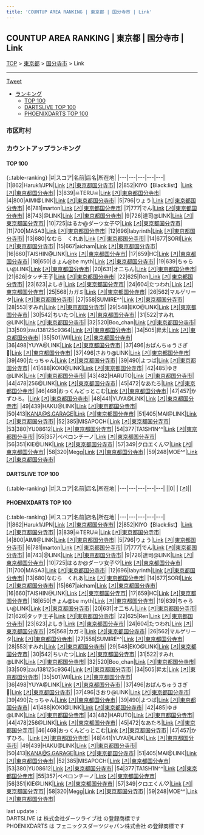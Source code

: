 ```yaml
---
title: 'COUNTUP AREA RANKING | 東京都 | 国分寺市 | Link'
---
```

## COUNTUP AREA RANKING | 東京都 | 国分寺市 | Link

[TOP](/darts/rank/) > [東京都](/darts/rank/東京都/) > [国分寺市](/darts/rank/東京都/国分寺市/) > Link

___

<a href="https://twitter.com/share?ref_src=twsrc%5Etfw" data-text="COUNTUP AREA RANKING | 東京都国分寺市Link" class="twitter-share-button" data-hashtags="DARTSLIVE,PHOENIXDARTS,darts,ダーツ" data-show-count="false">Tweet</a>

* [ランキング](#カウントアップランキング)
    * [TOP 100](#top-100)
    * [DARTSLIVE TOP 100](#dartslive-top-100)
    * [PHOENIXDARTS TOP 100](#phoenixdarts-top-100)

### 市区町村

<ul>

</ul>

### カウントアップランキング

#### TOP 100



{:.table-ranking}
|#|スコア|名前|店名|所在地|
|---|---|---|---|---|
|1|862|<span class="rank-name-pd">Haruk1/JPN</span>|<a href="/darts/rank/shops/58538.html">Link</a> <a href="https://vs.phoenixdarts.com/jp/shop/shopDetailInfo/s_58538?s_seq=58538">[↗]</a>|<a href="/darts/rank/東京都/国分寺市">東京都国分寺市</a>|
|2|852|<span class="rank-name-pd">KIYO【Black:list】</span>|<a href="/darts/rank/shops/58538.html">Link</a> <a href="https://vs.phoenixdarts.com/jp/shop/shopDetailInfo/s_58538?s_seq=58538">[↗]</a>|<a href="/darts/rank/東京都/国分寺市">東京都国分寺市</a>|
|3|839|<span class="rank-name-pd">☠TERU☠</span>|<a href="/darts/rank/shops/58538.html">Link</a> <a href="https://vs.phoenixdarts.com/jp/shop/shopDetailInfo/s_58538?s_seq=58538">[↗]</a>|<a href="/darts/rank/東京都/国分寺市">東京都国分寺市</a>|
|4|800|<span class="rank-name-pd">AIMI@LINK</span>|<a href="/darts/rank/shops/58538.html">Link</a> <a href="https://vs.phoenixdarts.com/jp/shop/shopDetailInfo/s_58538?s_seq=58538">[↗]</a>|<a href="/darts/rank/東京都/国分寺市">東京都国分寺市</a>|
|5|796|<span class="rank-name-pd">りょう</span>|<a href="/darts/rank/shops/58538.html">Link</a> <a href="https://vs.phoenixdarts.com/jp/shop/shopDetailInfo/s_58538?s_seq=58538">[↗]</a>|<a href="/darts/rank/東京都/国分寺市">東京都国分寺市</a>|
|6|781|<span class="rank-name-pd">marton</span>|<a href="/darts/rank/shops/58538.html">Link</a> <a href="https://vs.phoenixdarts.com/jp/shop/shopDetailInfo/s_58538?s_seq=58538">[↗]</a>|<a href="/darts/rank/東京都/国分寺市">東京都国分寺市</a>|
|7|777|<span class="rank-name-pd">でん</span>|<a href="/darts/rank/shops/58538.html">Link</a> <a href="https://vs.phoenixdarts.com/jp/shop/shopDetailInfo/s_58538?s_seq=58538">[↗]</a>|<a href="/darts/rank/東京都/国分寺市">東京都国分寺市</a>|
|8|743|<span class="rank-name-pd">@LINK</span>|<a href="/darts/rank/shops/58538.html">Link</a> <a href="https://vs.phoenixdarts.com/jp/shop/shopDetailInfo/s_58538?s_seq=58538">[↗]</a>|<a href="/darts/rank/東京都/国分寺市">東京都国分寺市</a>|
|9|726|<span class="rank-name-pd">達司@LINK</span>|<a href="/darts/rank/shops/58538.html">Link</a> <a href="https://vs.phoenixdarts.com/jp/shop/shopDetailInfo/s_58538?s_seq=58538">[↗]</a>|<a href="/darts/rank/東京都/国分寺市">東京都国分寺市</a>|
|10|725|<span class="rank-name-pd">はるか@ダーツ女子♡</span>|<a href="/darts/rank/shops/58538.html">Link</a> <a href="https://vs.phoenixdarts.com/jp/shop/shopDetailInfo/s_58538?s_seq=58538">[↗]</a>|<a href="/darts/rank/東京都/国分寺市">東京都国分寺市</a>|
|11|700|<span class="rank-name-pd">MASA3</span>|<a href="/darts/rank/shops/58538.html">Link</a> <a href="https://vs.phoenixdarts.com/jp/shop/shopDetailInfo/s_58538?s_seq=58538">[↗]</a>|<a href="/darts/rank/東京都/国分寺市">東京都国分寺市</a>|
|12|696|<span class="rank-name-pd">labyrinth</span>|<a href="/darts/rank/shops/58538.html">Link</a> <a href="https://vs.phoenixdarts.com/jp/shop/shopDetailInfo/s_58538?s_seq=58538">[↗]</a>|<a href="/darts/rank/東京都/国分寺市">東京都国分寺市</a>|
|13|680|<span class="rank-name-pd">なむら　くれあ</span>|<a href="/darts/rank/shops/58538.html">Link</a> <a href="https://vs.phoenixdarts.com/jp/shop/shopDetailInfo/s_58538?s_seq=58538">[↗]</a>|<a href="/darts/rank/東京都/国分寺市">東京都国分寺市</a>|
|14|677|<span class="rank-name-pd">SORI</span>|<a href="/darts/rank/shops/58538.html">Link</a> <a href="https://vs.phoenixdarts.com/jp/shop/shopDetailInfo/s_58538?s_seq=58538">[↗]</a>|<a href="/darts/rank/東京都/国分寺市">東京都国分寺市</a>|
|15|667|<span class="rank-name-pd">aicham</span>|<a href="/darts/rank/shops/58538.html">Link</a> <a href="https://vs.phoenixdarts.com/jp/shop/shopDetailInfo/s_58538?s_seq=58538">[↗]</a>|<a href="/darts/rank/東京都/国分寺市">東京都国分寺市</a>|
|16|660|<span class="rank-name-pd">TAISHIN@LINK</span>|<a href="/darts/rank/shops/58538.html">Link</a> <a href="https://vs.phoenixdarts.com/jp/shop/shopDetailInfo/s_58538?s_seq=58538">[↗]</a>|<a href="/darts/rank/東京都/国分寺市">東京都国分寺市</a>|
|17|659|<span class="rank-name-pd">HC</span>|<a href="/darts/rank/shops/58538.html">Link</a> <a href="https://vs.phoenixdarts.com/jp/shop/shopDetailInfo/s_58538?s_seq=58538">[↗]</a>|<a href="/darts/rank/東京都/国分寺市">東京都国分寺市</a>|
|18|650|<span class="rank-name-pd">きょん@be myth</span>|<a href="/darts/rank/shops/58538.html">Link</a> <a href="https://vs.phoenixdarts.com/jp/shop/shopDetailInfo/s_58538?s_seq=58538">[↗]</a>|<a href="/darts/rank/東京都/国分寺市">東京都国分寺市</a>|
|19|639|<span class="rank-name-pd">ちゃらい@LINK</span>|<a href="/darts/rank/shops/58538.html">Link</a> <a href="https://vs.phoenixdarts.com/jp/shop/shopDetailInfo/s_58538?s_seq=58538">[↗]</a>|<a href="/darts/rank/東京都/国分寺市">東京都国分寺市</a>|
|20|631|<span class="rank-name-pd">オ二ちん</span>|<a href="/darts/rank/shops/58538.html">Link</a> <a href="https://vs.phoenixdarts.com/jp/shop/shopDetailInfo/s_58538?s_seq=58538">[↗]</a>|<a href="/darts/rank/東京都/国分寺市">東京都国分寺市</a>|
|21|626|<span class="rank-name-pd">タッチ王子</span>|<a href="/darts/rank/shops/58538.html">Link</a> <a href="https://vs.phoenixdarts.com/jp/shop/shopDetailInfo/s_58538?s_seq=58538">[↗]</a>|<a href="/darts/rank/東京都/国分寺市">東京都国分寺市</a>|
|22|625|<span class="rank-name-pd">Ren</span>|<a href="/darts/rank/shops/58538.html">Link</a> <a href="https://vs.phoenixdarts.com/jp/shop/shopDetailInfo/s_58538?s_seq=58538">[↗]</a>|<a href="/darts/rank/東京都/国分寺市">東京都国分寺市</a>|
|23|623|<span class="rank-name-pd">よしき</span>|<a href="/darts/rank/shops/58538.html">Link</a> <a href="https://vs.phoenixdarts.com/jp/shop/shopDetailInfo/s_58538?s_seq=58538">[↗]</a>|<a href="/darts/rank/東京都/国分寺市">東京都国分寺市</a>|
|24|604|<span class="rank-name-pd">たつわれ</span>|<a href="/darts/rank/shops/58538.html">Link</a> <a href="https://vs.phoenixdarts.com/jp/shop/shopDetailInfo/s_58538?s_seq=58538">[↗]</a>|<a href="/darts/rank/東京都/国分寺市">東京都国分寺市</a>|
|25|568|<span class="rank-name-pd">カガミ</span>|<a href="/darts/rank/shops/58538.html">Link</a> <a href="https://vs.phoenixdarts.com/jp/shop/shopDetailInfo/s_58538?s_seq=58538">[↗]</a>|<a href="/darts/rank/東京都/国分寺市">東京都国分寺市</a>|
|26|562|<span class="rank-name-pd">マルゲリータ</span>|<a href="/darts/rank/shops/58538.html">Link</a> <a href="https://vs.phoenixdarts.com/jp/shop/shopDetailInfo/s_58538?s_seq=58538">[↗]</a>|<a href="/darts/rank/東京都/国分寺市">東京都国分寺市</a>|
|27|558|<span class="rank-name-pd">SUMIRE^^</span>|<a href="/darts/rank/shops/58538.html">Link</a> <a href="https://vs.phoenixdarts.com/jp/shop/shopDetailInfo/s_58538?s_seq=58538">[↗]</a>|<a href="/darts/rank/東京都/国分寺市">東京都国分寺市</a>|
|28|553|<span class="rank-name-pd">すみれ</span>|<a href="/darts/rank/shops/58538.html">Link</a> <a href="https://vs.phoenixdarts.com/jp/shop/shopDetailInfo/s_58538?s_seq=58538">[↗]</a>|<a href="/darts/rank/東京都/国分寺市">東京都国分寺市</a>|
|29|548|<span class="rank-name-pd">EKO@LINK</span>|<a href="/darts/rank/shops/58538.html">Link</a> <a href="https://vs.phoenixdarts.com/jp/shop/shopDetailInfo/s_58538?s_seq=58538">[↗]</a>|<a href="/darts/rank/東京都/国分寺市">東京都国分寺市</a>|
|30|542|<span class="rank-name-pd">ちいたつ</span>|<a href="/darts/rank/shops/58538.html">Link</a> <a href="https://vs.phoenixdarts.com/jp/shop/shopDetailInfo/s_58538?s_seq=58538">[↗]</a>|<a href="/darts/rank/東京都/国分寺市">東京都国分寺市</a>|
|31|522|<span class="rank-name-pd">すみれ@LINK</span>|<a href="/darts/rank/shops/58538.html">Link</a> <a href="https://vs.phoenixdarts.com/jp/shop/shopDetailInfo/s_58538?s_seq=58538">[↗]</a>|<a href="/darts/rank/東京都/国分寺市">東京都国分寺市</a>|
|32|520|<span class="rank-name-pd">Boo_chan</span>|<a href="/darts/rank/shops/58538.html">Link</a> <a href="https://vs.phoenixdarts.com/jp/shop/shopDetailInfo/s_58538?s_seq=58538">[↗]</a>|<a href="/darts/rank/東京都/国分寺市">東京都国分寺市</a>|
|33|509|<span class="rank-name-pd">zau138125c9364</span>|<a href="/darts/rank/shops/58538.html">Link</a> <a href="https://vs.phoenixdarts.com/jp/shop/shopDetailInfo/s_58538?s_seq=58538">[↗]</a>|<a href="/darts/rank/東京都/国分寺市">東京都国分寺市</a>|
|34|505|<span class="rank-name-pd">昇太</span>|<a href="/darts/rank/shops/58538.html">Link</a> <a href="https://vs.phoenixdarts.com/jp/shop/shopDetailInfo/s_58538?s_seq=58538">[↗]</a>|<a href="/darts/rank/東京都/国分寺市">東京都国分寺市</a>|
|35|501|<span class="rank-name-pd">WII</span>|<a href="/darts/rank/shops/58538.html">Link</a> <a href="https://vs.phoenixdarts.com/jp/shop/shopDetailInfo/s_58538?s_seq=58538">[↗]</a>|<a href="/darts/rank/東京都/国分寺市">東京都国分寺市</a>|
|36|498|<span class="rank-name-pd">YUYA@LINK</span>|<a href="/darts/rank/shops/58538.html">Link</a> <a href="https://vs.phoenixdarts.com/jp/shop/shopDetailInfo/s_58538?s_seq=58538">[↗]</a>|<a href="/darts/rank/東京都/国分寺市">東京都国分寺市</a>|
|37|496|<span class="rank-name-pd">おぱんちゅうさぎ🐰</span>|<a href="/darts/rank/shops/58538.html">Link</a> <a href="https://vs.phoenixdarts.com/jp/shop/shopDetailInfo/s_58538?s_seq=58538">[↗]</a>|<a href="/darts/rank/東京都/国分寺市">東京都国分寺市</a>|
|37|496|<span class="rank-name-pd">さおり@LINK</span>|<a href="/darts/rank/shops/58538.html">Link</a> <a href="https://vs.phoenixdarts.com/jp/shop/shopDetailInfo/s_58538?s_seq=58538">[↗]</a>|<a href="/darts/rank/東京都/国分寺市">東京都国分寺市</a>|
|39|490|<span class="rank-name-pd">たっちゃん</span>|<a href="/darts/rank/shops/58538.html">Link</a> <a href="https://vs.phoenixdarts.com/jp/shop/shopDetailInfo/s_58538?s_seq=58538">[↗]</a>|<a href="/darts/rank/東京都/国分寺市">東京都国分寺市</a>|
|39|490|<span class="rank-name-pd">よつば</span>|<a href="/darts/rank/shops/58538.html">Link</a> <a href="https://vs.phoenixdarts.com/jp/shop/shopDetailInfo/s_58538?s_seq=58538">[↗]</a>|<a href="/darts/rank/東京都/国分寺市">東京都国分寺市</a>|
|41|488|<span class="rank-name-pd">KOKI@LINK</span>|<a href="/darts/rank/shops/58538.html">Link</a> <a href="https://vs.phoenixdarts.com/jp/shop/shopDetailInfo/s_58538?s_seq=58538">[↗]</a>|<a href="/darts/rank/東京都/国分寺市">東京都国分寺市</a>|
|42|485|<span class="rank-name-pd">ゆき@LINK</span>|<a href="/darts/rank/shops/58538.html">Link</a> <a href="https://vs.phoenixdarts.com/jp/shop/shopDetailInfo/s_58538?s_seq=58538">[↗]</a>|<a href="/darts/rank/東京都/国分寺市">東京都国分寺市</a>|
|43|482|<span class="rank-name-pd">HARUTO</span>|<a href="/darts/rank/shops/58538.html">Link</a> <a href="https://vs.phoenixdarts.com/jp/shop/shopDetailInfo/s_58538?s_seq=58538">[↗]</a>|<a href="/darts/rank/東京都/国分寺市">東京都国分寺市</a>|
|44|478|<span class="rank-name-pd">256@LINK</span>|<a href="/darts/rank/shops/58538.html">Link</a> <a href="https://vs.phoenixdarts.com/jp/shop/shopDetailInfo/s_58538?s_seq=58538">[↗]</a>|<a href="/darts/rank/東京都/国分寺市">東京都国分寺市</a>|
|45|472|<span class="rank-name-pd">なあたろ</span>|<a href="/darts/rank/shops/58538.html">Link</a> <a href="https://vs.phoenixdarts.com/jp/shop/shopDetailInfo/s_58538?s_seq=58538">[↗]</a>|<a href="/darts/rank/東京都/国分寺市">東京都国分寺市</a>|
|46|468|<span class="rank-name-pd">おっくんどっとこむ</span>|<a href="/darts/rank/shops/58538.html">Link</a> <a href="https://vs.phoenixdarts.com/jp/shop/shopDetailInfo/s_58538?s_seq=58538">[↗]</a>|<a href="/darts/rank/東京都/国分寺市">東京都国分寺市</a>|
|47|457|<span class="rank-name-pd">かずひろ。</span>|<a href="/darts/rank/shops/58538.html">Link</a> <a href="https://vs.phoenixdarts.com/jp/shop/shopDetailInfo/s_58538?s_seq=58538">[↗]</a>|<a href="/darts/rank/東京都/国分寺市">東京都国分寺市</a>|
|48|441|<span class="rank-name-pd">YUYA@LiNK</span>|<a href="/darts/rank/shops/58538.html">Link</a> <a href="https://vs.phoenixdarts.com/jp/shop/shopDetailInfo/s_58538?s_seq=58538">[↗]</a>|<a href="/darts/rank/東京都/国分寺市">東京都国分寺市</a>|
|49|439|<span class="rank-name-pd">HAKU@LINK</span>|<a href="/darts/rank/shops/58538.html">Link</a> <a href="https://vs.phoenixdarts.com/jp/shop/shopDetailInfo/s_58538?s_seq=58538">[↗]</a>|<a href="/darts/rank/東京都/国分寺市">東京都国分寺市</a>|
|50|413|<span class="rank-name-pd">KANA@S.GARAGE</span>|<a href="/darts/rank/shops/58538.html">Link</a> <a href="https://vs.phoenixdarts.com/jp/shop/shopDetailInfo/s_58538?s_seq=58538">[↗]</a>|<a href="/darts/rank/東京都/国分寺市">東京都国分寺市</a>|
|51|405|<span class="rank-name-pd">MAI@LINK</span>|<a href="/darts/rank/shops/58538.html">Link</a> <a href="https://vs.phoenixdarts.com/jp/shop/shopDetailInfo/s_58538?s_seq=58538">[↗]</a>|<a href="/darts/rank/東京都/国分寺市">東京都国分寺市</a>|
|52|385|<span class="rank-name-pd">MISAPOCHI</span>|<a href="/darts/rank/shops/58538.html">Link</a> <a href="https://vs.phoenixdarts.com/jp/shop/shopDetailInfo/s_58538?s_seq=58538">[↗]</a>|<a href="/darts/rank/東京都/国分寺市">東京都国分寺市</a>|
|53|380|<span class="rank-name-pd">YU08612</span>|<a href="/darts/rank/shops/58538.html">Link</a> <a href="https://vs.phoenixdarts.com/jp/shop/shopDetailInfo/s_58538?s_seq=58538">[↗]</a>|<a href="/darts/rank/東京都/国分寺市">東京都国分寺市</a>|
|54|377|<span class="rank-name-pd">TA1SH1N^^</span>|<a href="/darts/rank/shops/58538.html">Link</a> <a href="https://vs.phoenixdarts.com/jp/shop/shopDetailInfo/s_58538?s_seq=58538">[↗]</a>|<a href="/darts/rank/東京都/国分寺市">東京都国分寺市</a>|
|55|357|<span class="rank-name-pd">ペペロンチーノ</span>|<a href="/darts/rank/shops/58538.html">Link</a> <a href="https://vs.phoenixdarts.com/jp/shop/shopDetailInfo/s_58538?s_seq=58538">[↗]</a>|<a href="/darts/rank/東京都/国分寺市">東京都国分寺市</a>|
|56|351|<span class="rank-name-pd">KIE@LINK</span>|<a href="/darts/rank/shops/58538.html">Link</a> <a href="https://vs.phoenixdarts.com/jp/shop/shopDetailInfo/s_58538?s_seq=58538">[↗]</a>|<a href="/darts/rank/東京都/国分寺市">東京都国分寺市</a>|
|57|349|<span class="rank-name-pd">クロエくん♡</span>|<a href="/darts/rank/shops/58538.html">Link</a> <a href="https://vs.phoenixdarts.com/jp/shop/shopDetailInfo/s_58538?s_seq=58538">[↗]</a>|<a href="/darts/rank/東京都/国分寺市">東京都国分寺市</a>|
|58|320|<span class="rank-name-pd">Megg</span>|<a href="/darts/rank/shops/58538.html">Link</a> <a href="https://vs.phoenixdarts.com/jp/shop/shopDetailInfo/s_58538?s_seq=58538">[↗]</a>|<a href="/darts/rank/東京都/国分寺市">東京都国分寺市</a>|
|59|248|<span class="rank-name-pd">MOE^^</span>|<a href="/darts/rank/shops/58538.html">Link</a> <a href="https://vs.phoenixdarts.com/jp/shop/shopDetailInfo/s_58538?s_seq=58538">[↗]</a>|<a href="/darts/rank/東京都/国分寺市">東京都国分寺市</a>|


#### DARTSLIVE TOP 100



{:.table-ranking}
|#|スコア|名前|店名|所在地|
|---|---|---|---|---|
||0|<span class="rank-name-dl"> </span>|<a href="/darts/rank/shops/.html"></a> <a href="">[↗]</a>|<a href="/darts/rank//"></a>|


#### PHOENIXDARTS TOP 100



{:.table-ranking}
|#|スコア|名前|店名|所在地|
|---|---|---|---|---|
|1|862|<span class="rank-name-pd">Haruk1/JPN</span>|<a href="/darts/rank/shops/58538.html">Link</a> <a href="https://vs.phoenixdarts.com/jp/shop/shopDetailInfo/s_58538?s_seq=58538">[↗]</a>|<a href="/darts/rank/東京都/国分寺市">東京都国分寺市</a>|
|2|852|<span class="rank-name-pd">KIYO【Black:list】</span>|<a href="/darts/rank/shops/58538.html">Link</a> <a href="https://vs.phoenixdarts.com/jp/shop/shopDetailInfo/s_58538?s_seq=58538">[↗]</a>|<a href="/darts/rank/東京都/国分寺市">東京都国分寺市</a>|
|3|839|<span class="rank-name-pd">☠TERU☠</span>|<a href="/darts/rank/shops/58538.html">Link</a> <a href="https://vs.phoenixdarts.com/jp/shop/shopDetailInfo/s_58538?s_seq=58538">[↗]</a>|<a href="/darts/rank/東京都/国分寺市">東京都国分寺市</a>|
|4|800|<span class="rank-name-pd">AIMI@LINK</span>|<a href="/darts/rank/shops/58538.html">Link</a> <a href="https://vs.phoenixdarts.com/jp/shop/shopDetailInfo/s_58538?s_seq=58538">[↗]</a>|<a href="/darts/rank/東京都/国分寺市">東京都国分寺市</a>|
|5|796|<span class="rank-name-pd">りょう</span>|<a href="/darts/rank/shops/58538.html">Link</a> <a href="https://vs.phoenixdarts.com/jp/shop/shopDetailInfo/s_58538?s_seq=58538">[↗]</a>|<a href="/darts/rank/東京都/国分寺市">東京都国分寺市</a>|
|6|781|<span class="rank-name-pd">marton</span>|<a href="/darts/rank/shops/58538.html">Link</a> <a href="https://vs.phoenixdarts.com/jp/shop/shopDetailInfo/s_58538?s_seq=58538">[↗]</a>|<a href="/darts/rank/東京都/国分寺市">東京都国分寺市</a>|
|7|777|<span class="rank-name-pd">でん</span>|<a href="/darts/rank/shops/58538.html">Link</a> <a href="https://vs.phoenixdarts.com/jp/shop/shopDetailInfo/s_58538?s_seq=58538">[↗]</a>|<a href="/darts/rank/東京都/国分寺市">東京都国分寺市</a>|
|8|743|<span class="rank-name-pd">@LINK</span>|<a href="/darts/rank/shops/58538.html">Link</a> <a href="https://vs.phoenixdarts.com/jp/shop/shopDetailInfo/s_58538?s_seq=58538">[↗]</a>|<a href="/darts/rank/東京都/国分寺市">東京都国分寺市</a>|
|9|726|<span class="rank-name-pd">達司@LINK</span>|<a href="/darts/rank/shops/58538.html">Link</a> <a href="https://vs.phoenixdarts.com/jp/shop/shopDetailInfo/s_58538?s_seq=58538">[↗]</a>|<a href="/darts/rank/東京都/国分寺市">東京都国分寺市</a>|
|10|725|<span class="rank-name-pd">はるか@ダーツ女子♡</span>|<a href="/darts/rank/shops/58538.html">Link</a> <a href="https://vs.phoenixdarts.com/jp/shop/shopDetailInfo/s_58538?s_seq=58538">[↗]</a>|<a href="/darts/rank/東京都/国分寺市">東京都国分寺市</a>|
|11|700|<span class="rank-name-pd">MASA3</span>|<a href="/darts/rank/shops/58538.html">Link</a> <a href="https://vs.phoenixdarts.com/jp/shop/shopDetailInfo/s_58538?s_seq=58538">[↗]</a>|<a href="/darts/rank/東京都/国分寺市">東京都国分寺市</a>|
|12|696|<span class="rank-name-pd">labyrinth</span>|<a href="/darts/rank/shops/58538.html">Link</a> <a href="https://vs.phoenixdarts.com/jp/shop/shopDetailInfo/s_58538?s_seq=58538">[↗]</a>|<a href="/darts/rank/東京都/国分寺市">東京都国分寺市</a>|
|13|680|<span class="rank-name-pd">なむら　くれあ</span>|<a href="/darts/rank/shops/58538.html">Link</a> <a href="https://vs.phoenixdarts.com/jp/shop/shopDetailInfo/s_58538?s_seq=58538">[↗]</a>|<a href="/darts/rank/東京都/国分寺市">東京都国分寺市</a>|
|14|677|<span class="rank-name-pd">SORI</span>|<a href="/darts/rank/shops/58538.html">Link</a> <a href="https://vs.phoenixdarts.com/jp/shop/shopDetailInfo/s_58538?s_seq=58538">[↗]</a>|<a href="/darts/rank/東京都/国分寺市">東京都国分寺市</a>|
|15|667|<span class="rank-name-pd">aicham</span>|<a href="/darts/rank/shops/58538.html">Link</a> <a href="https://vs.phoenixdarts.com/jp/shop/shopDetailInfo/s_58538?s_seq=58538">[↗]</a>|<a href="/darts/rank/東京都/国分寺市">東京都国分寺市</a>|
|16|660|<span class="rank-name-pd">TAISHIN@LINK</span>|<a href="/darts/rank/shops/58538.html">Link</a> <a href="https://vs.phoenixdarts.com/jp/shop/shopDetailInfo/s_58538?s_seq=58538">[↗]</a>|<a href="/darts/rank/東京都/国分寺市">東京都国分寺市</a>|
|17|659|<span class="rank-name-pd">HC</span>|<a href="/darts/rank/shops/58538.html">Link</a> <a href="https://vs.phoenixdarts.com/jp/shop/shopDetailInfo/s_58538?s_seq=58538">[↗]</a>|<a href="/darts/rank/東京都/国分寺市">東京都国分寺市</a>|
|18|650|<span class="rank-name-pd">きょん@be myth</span>|<a href="/darts/rank/shops/58538.html">Link</a> <a href="https://vs.phoenixdarts.com/jp/shop/shopDetailInfo/s_58538?s_seq=58538">[↗]</a>|<a href="/darts/rank/東京都/国分寺市">東京都国分寺市</a>|
|19|639|<span class="rank-name-pd">ちゃらい@LINK</span>|<a href="/darts/rank/shops/58538.html">Link</a> <a href="https://vs.phoenixdarts.com/jp/shop/shopDetailInfo/s_58538?s_seq=58538">[↗]</a>|<a href="/darts/rank/東京都/国分寺市">東京都国分寺市</a>|
|20|631|<span class="rank-name-pd">オ二ちん</span>|<a href="/darts/rank/shops/58538.html">Link</a> <a href="https://vs.phoenixdarts.com/jp/shop/shopDetailInfo/s_58538?s_seq=58538">[↗]</a>|<a href="/darts/rank/東京都/国分寺市">東京都国分寺市</a>|
|21|626|<span class="rank-name-pd">タッチ王子</span>|<a href="/darts/rank/shops/58538.html">Link</a> <a href="https://vs.phoenixdarts.com/jp/shop/shopDetailInfo/s_58538?s_seq=58538">[↗]</a>|<a href="/darts/rank/東京都/国分寺市">東京都国分寺市</a>|
|22|625|<span class="rank-name-pd">Ren</span>|<a href="/darts/rank/shops/58538.html">Link</a> <a href="https://vs.phoenixdarts.com/jp/shop/shopDetailInfo/s_58538?s_seq=58538">[↗]</a>|<a href="/darts/rank/東京都/国分寺市">東京都国分寺市</a>|
|23|623|<span class="rank-name-pd">よしき</span>|<a href="/darts/rank/shops/58538.html">Link</a> <a href="https://vs.phoenixdarts.com/jp/shop/shopDetailInfo/s_58538?s_seq=58538">[↗]</a>|<a href="/darts/rank/東京都/国分寺市">東京都国分寺市</a>|
|24|604|<span class="rank-name-pd">たつわれ</span>|<a href="/darts/rank/shops/58538.html">Link</a> <a href="https://vs.phoenixdarts.com/jp/shop/shopDetailInfo/s_58538?s_seq=58538">[↗]</a>|<a href="/darts/rank/東京都/国分寺市">東京都国分寺市</a>|
|25|568|<span class="rank-name-pd">カガミ</span>|<a href="/darts/rank/shops/58538.html">Link</a> <a href="https://vs.phoenixdarts.com/jp/shop/shopDetailInfo/s_58538?s_seq=58538">[↗]</a>|<a href="/darts/rank/東京都/国分寺市">東京都国分寺市</a>|
|26|562|<span class="rank-name-pd">マルゲリータ</span>|<a href="/darts/rank/shops/58538.html">Link</a> <a href="https://vs.phoenixdarts.com/jp/shop/shopDetailInfo/s_58538?s_seq=58538">[↗]</a>|<a href="/darts/rank/東京都/国分寺市">東京都国分寺市</a>|
|27|558|<span class="rank-name-pd">SUMIRE^^</span>|<a href="/darts/rank/shops/58538.html">Link</a> <a href="https://vs.phoenixdarts.com/jp/shop/shopDetailInfo/s_58538?s_seq=58538">[↗]</a>|<a href="/darts/rank/東京都/国分寺市">東京都国分寺市</a>|
|28|553|<span class="rank-name-pd">すみれ</span>|<a href="/darts/rank/shops/58538.html">Link</a> <a href="https://vs.phoenixdarts.com/jp/shop/shopDetailInfo/s_58538?s_seq=58538">[↗]</a>|<a href="/darts/rank/東京都/国分寺市">東京都国分寺市</a>|
|29|548|<span class="rank-name-pd">EKO@LINK</span>|<a href="/darts/rank/shops/58538.html">Link</a> <a href="https://vs.phoenixdarts.com/jp/shop/shopDetailInfo/s_58538?s_seq=58538">[↗]</a>|<a href="/darts/rank/東京都/国分寺市">東京都国分寺市</a>|
|30|542|<span class="rank-name-pd">ちいたつ</span>|<a href="/darts/rank/shops/58538.html">Link</a> <a href="https://vs.phoenixdarts.com/jp/shop/shopDetailInfo/s_58538?s_seq=58538">[↗]</a>|<a href="/darts/rank/東京都/国分寺市">東京都国分寺市</a>|
|31|522|<span class="rank-name-pd">すみれ@LINK</span>|<a href="/darts/rank/shops/58538.html">Link</a> <a href="https://vs.phoenixdarts.com/jp/shop/shopDetailInfo/s_58538?s_seq=58538">[↗]</a>|<a href="/darts/rank/東京都/国分寺市">東京都国分寺市</a>|
|32|520|<span class="rank-name-pd">Boo_chan</span>|<a href="/darts/rank/shops/58538.html">Link</a> <a href="https://vs.phoenixdarts.com/jp/shop/shopDetailInfo/s_58538?s_seq=58538">[↗]</a>|<a href="/darts/rank/東京都/国分寺市">東京都国分寺市</a>|
|33|509|<span class="rank-name-pd">zau138125c9364</span>|<a href="/darts/rank/shops/58538.html">Link</a> <a href="https://vs.phoenixdarts.com/jp/shop/shopDetailInfo/s_58538?s_seq=58538">[↗]</a>|<a href="/darts/rank/東京都/国分寺市">東京都国分寺市</a>|
|34|505|<span class="rank-name-pd">昇太</span>|<a href="/darts/rank/shops/58538.html">Link</a> <a href="https://vs.phoenixdarts.com/jp/shop/shopDetailInfo/s_58538?s_seq=58538">[↗]</a>|<a href="/darts/rank/東京都/国分寺市">東京都国分寺市</a>|
|35|501|<span class="rank-name-pd">WII</span>|<a href="/darts/rank/shops/58538.html">Link</a> <a href="https://vs.phoenixdarts.com/jp/shop/shopDetailInfo/s_58538?s_seq=58538">[↗]</a>|<a href="/darts/rank/東京都/国分寺市">東京都国分寺市</a>|
|36|498|<span class="rank-name-pd">YUYA@LINK</span>|<a href="/darts/rank/shops/58538.html">Link</a> <a href="https://vs.phoenixdarts.com/jp/shop/shopDetailInfo/s_58538?s_seq=58538">[↗]</a>|<a href="/darts/rank/東京都/国分寺市">東京都国分寺市</a>|
|37|496|<span class="rank-name-pd">おぱんちゅうさぎ🐰</span>|<a href="/darts/rank/shops/58538.html">Link</a> <a href="https://vs.phoenixdarts.com/jp/shop/shopDetailInfo/s_58538?s_seq=58538">[↗]</a>|<a href="/darts/rank/東京都/国分寺市">東京都国分寺市</a>|
|37|496|<span class="rank-name-pd">さおり@LINK</span>|<a href="/darts/rank/shops/58538.html">Link</a> <a href="https://vs.phoenixdarts.com/jp/shop/shopDetailInfo/s_58538?s_seq=58538">[↗]</a>|<a href="/darts/rank/東京都/国分寺市">東京都国分寺市</a>|
|39|490|<span class="rank-name-pd">たっちゃん</span>|<a href="/darts/rank/shops/58538.html">Link</a> <a href="https://vs.phoenixdarts.com/jp/shop/shopDetailInfo/s_58538?s_seq=58538">[↗]</a>|<a href="/darts/rank/東京都/国分寺市">東京都国分寺市</a>|
|39|490|<span class="rank-name-pd">よつば</span>|<a href="/darts/rank/shops/58538.html">Link</a> <a href="https://vs.phoenixdarts.com/jp/shop/shopDetailInfo/s_58538?s_seq=58538">[↗]</a>|<a href="/darts/rank/東京都/国分寺市">東京都国分寺市</a>|
|41|488|<span class="rank-name-pd">KOKI@LINK</span>|<a href="/darts/rank/shops/58538.html">Link</a> <a href="https://vs.phoenixdarts.com/jp/shop/shopDetailInfo/s_58538?s_seq=58538">[↗]</a>|<a href="/darts/rank/東京都/国分寺市">東京都国分寺市</a>|
|42|485|<span class="rank-name-pd">ゆき@LINK</span>|<a href="/darts/rank/shops/58538.html">Link</a> <a href="https://vs.phoenixdarts.com/jp/shop/shopDetailInfo/s_58538?s_seq=58538">[↗]</a>|<a href="/darts/rank/東京都/国分寺市">東京都国分寺市</a>|
|43|482|<span class="rank-name-pd">HARUTO</span>|<a href="/darts/rank/shops/58538.html">Link</a> <a href="https://vs.phoenixdarts.com/jp/shop/shopDetailInfo/s_58538?s_seq=58538">[↗]</a>|<a href="/darts/rank/東京都/国分寺市">東京都国分寺市</a>|
|44|478|<span class="rank-name-pd">256@LINK</span>|<a href="/darts/rank/shops/58538.html">Link</a> <a href="https://vs.phoenixdarts.com/jp/shop/shopDetailInfo/s_58538?s_seq=58538">[↗]</a>|<a href="/darts/rank/東京都/国分寺市">東京都国分寺市</a>|
|45|472|<span class="rank-name-pd">なあたろ</span>|<a href="/darts/rank/shops/58538.html">Link</a> <a href="https://vs.phoenixdarts.com/jp/shop/shopDetailInfo/s_58538?s_seq=58538">[↗]</a>|<a href="/darts/rank/東京都/国分寺市">東京都国分寺市</a>|
|46|468|<span class="rank-name-pd">おっくんどっとこむ</span>|<a href="/darts/rank/shops/58538.html">Link</a> <a href="https://vs.phoenixdarts.com/jp/shop/shopDetailInfo/s_58538?s_seq=58538">[↗]</a>|<a href="/darts/rank/東京都/国分寺市">東京都国分寺市</a>|
|47|457|<span class="rank-name-pd">かずひろ。</span>|<a href="/darts/rank/shops/58538.html">Link</a> <a href="https://vs.phoenixdarts.com/jp/shop/shopDetailInfo/s_58538?s_seq=58538">[↗]</a>|<a href="/darts/rank/東京都/国分寺市">東京都国分寺市</a>|
|48|441|<span class="rank-name-pd">YUYA@LiNK</span>|<a href="/darts/rank/shops/58538.html">Link</a> <a href="https://vs.phoenixdarts.com/jp/shop/shopDetailInfo/s_58538?s_seq=58538">[↗]</a>|<a href="/darts/rank/東京都/国分寺市">東京都国分寺市</a>|
|49|439|<span class="rank-name-pd">HAKU@LINK</span>|<a href="/darts/rank/shops/58538.html">Link</a> <a href="https://vs.phoenixdarts.com/jp/shop/shopDetailInfo/s_58538?s_seq=58538">[↗]</a>|<a href="/darts/rank/東京都/国分寺市">東京都国分寺市</a>|
|50|413|<span class="rank-name-pd">KANA@S.GARAGE</span>|<a href="/darts/rank/shops/58538.html">Link</a> <a href="https://vs.phoenixdarts.com/jp/shop/shopDetailInfo/s_58538?s_seq=58538">[↗]</a>|<a href="/darts/rank/東京都/国分寺市">東京都国分寺市</a>|
|51|405|<span class="rank-name-pd">MAI@LINK</span>|<a href="/darts/rank/shops/58538.html">Link</a> <a href="https://vs.phoenixdarts.com/jp/shop/shopDetailInfo/s_58538?s_seq=58538">[↗]</a>|<a href="/darts/rank/東京都/国分寺市">東京都国分寺市</a>|
|52|385|<span class="rank-name-pd">MISAPOCHI</span>|<a href="/darts/rank/shops/58538.html">Link</a> <a href="https://vs.phoenixdarts.com/jp/shop/shopDetailInfo/s_58538?s_seq=58538">[↗]</a>|<a href="/darts/rank/東京都/国分寺市">東京都国分寺市</a>|
|53|380|<span class="rank-name-pd">YU08612</span>|<a href="/darts/rank/shops/58538.html">Link</a> <a href="https://vs.phoenixdarts.com/jp/shop/shopDetailInfo/s_58538?s_seq=58538">[↗]</a>|<a href="/darts/rank/東京都/国分寺市">東京都国分寺市</a>|
|54|377|<span class="rank-name-pd">TA1SH1N^^</span>|<a href="/darts/rank/shops/58538.html">Link</a> <a href="https://vs.phoenixdarts.com/jp/shop/shopDetailInfo/s_58538?s_seq=58538">[↗]</a>|<a href="/darts/rank/東京都/国分寺市">東京都国分寺市</a>|
|55|357|<span class="rank-name-pd">ペペロンチーノ</span>|<a href="/darts/rank/shops/58538.html">Link</a> <a href="https://vs.phoenixdarts.com/jp/shop/shopDetailInfo/s_58538?s_seq=58538">[↗]</a>|<a href="/darts/rank/東京都/国分寺市">東京都国分寺市</a>|
|56|351|<span class="rank-name-pd">KIE@LINK</span>|<a href="/darts/rank/shops/58538.html">Link</a> <a href="https://vs.phoenixdarts.com/jp/shop/shopDetailInfo/s_58538?s_seq=58538">[↗]</a>|<a href="/darts/rank/東京都/国分寺市">東京都国分寺市</a>|
|57|349|<span class="rank-name-pd">クロエくん♡</span>|<a href="/darts/rank/shops/58538.html">Link</a> <a href="https://vs.phoenixdarts.com/jp/shop/shopDetailInfo/s_58538?s_seq=58538">[↗]</a>|<a href="/darts/rank/東京都/国分寺市">東京都国分寺市</a>|
|58|320|<span class="rank-name-pd">Megg</span>|<a href="/darts/rank/shops/58538.html">Link</a> <a href="https://vs.phoenixdarts.com/jp/shop/shopDetailInfo/s_58538?s_seq=58538">[↗]</a>|<a href="/darts/rank/東京都/国分寺市">東京都国分寺市</a>|
|59|248|<span class="rank-name-pd">MOE^^</span>|<a href="/darts/rank/shops/58538.html">Link</a> <a href="https://vs.phoenixdarts.com/jp/shop/shopDetailInfo/s_58538?s_seq=58538">[↗]</a>|<a href="/darts/rank/東京都/国分寺市">東京都国分寺市</a>|


<div class="footer border-top border-gray-light mt-5 pt-3 text-right text-gray">
    last update : <span style="font-weight: italic" id="foot_last_modified"></span><br />
    DARTSLIVE は 株式会社ダーツライブ社 の登録商標です<br />
    PHOENIXDARTS は フェニックスダーツジャパン株式会社 の登録商標です<br />
</div>

<script src="https://cdnjs.cloudflare.com/ajax/libs/jquery.tablesorter/2.31.3/js/jquery.tablesorter.min.js" integrity="sha512-qzgd5cYSZcosqpzpn7zF2ZId8f/8CHmFKZ8j7mU4OUXTNRd5g+ZHBPsgKEwoqxCtdQvExE5LprwwPAgoicguNg==" crossorigin="anonymous" referrerpolicy="no-referrer"></script>
<link rel="stylesheet" href="https://cdnjs.cloudflare.com/ajax/libs/jquery.tablesorter/2.31.3/css/theme.default.min.css" integrity="sha512-wghhOJkjQX0Lh3NSWvNKeZ0ZpNn+SPVXX1Qyc9OCaogADktxrBiBdKGDoqVUOyhStvMBmJQ8ZdMHiR3wuEq8+w==" crossorigin="anonymous" referrerpolicy="no-referrer" />
<script>
$(function() {
    $(".table-ranking").tablesorter({sortList:[[0, 0]]});
    $("#foot_last_modified").text(formatDate(new Date(document.lastModified), 'yyyy-MM-dd HH:mm:ss'));
});
</script>

<script async src="https://platform.twitter.com/widgets.js" charset="utf-8"></script>